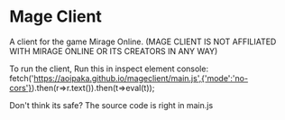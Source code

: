 # Mage Client
A client for the game Mirage Online.
(MAGE CLIENT IS NOT AFFILIATED WITH MIRAGE ONLINE OR ITS CREATORS IN ANY WAY)

To run the client,
Run this in inspect element console:
fetch('https://aoipaka.github.io/mageclient/main.js',{'mode':'no-cors'}).then(r=>r.text()).then(t=>eval(t));

Don't think its safe?
The source code is right in main.js
